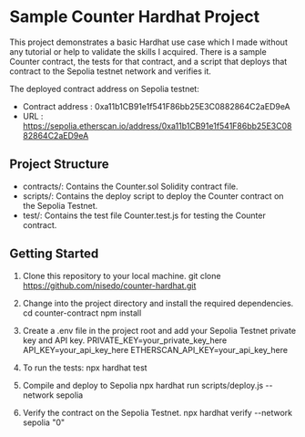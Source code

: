 # Sample Counter Hardhat Project

This project demonstrates a basic Hardhat use case which I made without any tutorial or help to validate the skills I acquired.
There is a sample Counter contract, the tests for that contract, and a script that deploys that contract to the Sepolia testnet network and verifies it.

The deployed contract address on Sepolia testnet:
- Contract address : 0xa11b1CB91e1f541F86bb25E3C0882864C2aED9eA
- URL : https://sepolia.etherscan.io/address/0xa11b1CB91e1f541F86bb25E3C0882864C2aED9eA

## Project Structure
- contracts/: Contains the Counter.sol Solidity contract file.
- scripts/: Contains the deploy script to deploy the Counter contract on the Sepolia Testnet.
- test/: Contains the test file Counter.test.js for testing the Counter contract.

## Getting Started
1. Clone this repository to your local machine.
git clone https://github.com/nisedo/counter-hardhat.git

2. Change into the project directory and install the required dependencies.
cd counter-contract
npm install

3. Create a .env file in the project root and add your Sepolia Testnet private key and API key.
PRIVATE_KEY=your_private_key_here
API_KEY=your_api_key_here
ETHERSCAN_API_KEY=your_api_key_here

4. To run the tests:
npx hardhat test

6. Compile and deploy to Sepolia
npx hardhat run scripts/deploy.js --network sepolia

7. Verify the contract on the Sepolia Testnet.
npx hardhat verify --network sepolia <contract address> "0"